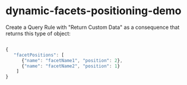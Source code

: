 # dynamic-facets-positioning-demo

Create a Query Rule with "Return Custom Data" as a consequence that returns this type of object:

```javascript

{
   "facetPositions": [
      {"name": "facetName1", "position": 2}, 
      {"name": "facetName2", "position": 1}
    ]
}

```

